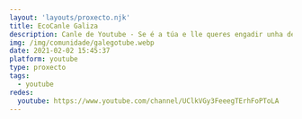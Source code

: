 ```yaml
---
layout: 'layouts/proxecto.njk'
title: EcoCanle Galiza
description: Canle de Youtube - Se é a túa e lle queres engadir unha descripción e etiquetas, ponte en contacto con nós.
img: /img/comunidade/galegotube.webp
date: 2021-02-02 15:45:37
platform: youtube
type: proxecto
tags:
  - youtube
redes:
  youtube: https://www.youtube.com/channel/UClkVGy3FeeegTErhFoPToLA
---
```


